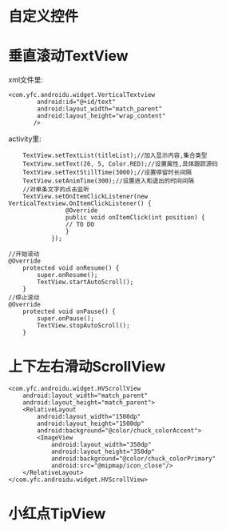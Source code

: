 # 自定义控件
# 垂直滚动TextView

xml文件里:

    <com.yfc.androidu.widget.VerticalTextview
            android:id="@+id/text"
            android:layout_width="match_parent"
            android:layout_height="wrap_content"
           />
activity里:

        TextView.setTextList(titleList);//加入显示内容,集合类型
        TextView.setText(26, 5, Color.RED);//设置属性,具体跟踪源码
        TextView.setTextStillTime(3000);//设置停留时长间隔
        TextView.setAnimTime(300);//设置进入和退出的时间间隔
        //对单条文字的点击监听
        TextView.setOnItemClickListener(new VerticalTextview.OnItemClickListener() {
                    @Override
                    public void onItemClick(int position) {
                    // TO DO
                    }
                });

    //开始滚动
    @Override
        protected void onResume() {
            super.onResume();
            TextView.startAutoScroll();
        }
    //停止滚动
    @Override
        protected void onPause() {
            super.onPause();
            TextView.stopAutoScroll();
        }


# 上下左右滑动ScrollView

```
<com.yfc.androidu.widget.HVScrollView
    android:layout_width="match_parent"
    android:layout_height="match_parent">
    <RelativeLayout
        android:layout_width="1500dp"
        android:layout_height="1500dp"
        android:background="@color/chuck_colorAccent">
        <ImageView
            android:layout_width="350dp"
            android:layout_height="350dp"
            android:background="@color/chuck_colorPrimary"
            android:src="@mipmap/icon_close"/>
    </RelativeLayout>
</com.yfc.androidu.widget.HVScrollView>
```
# 小红点TipView


